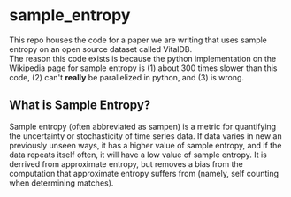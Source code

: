 # sample_entropy
This repo houses the code for a paper we are writing that uses sample entropy on an open source dataset called VitalDB.  
The reason this code exists is because the python implementation on the Wikipedia page for sample entropy is (1) about 300 times slower than this code, (2) can't **really** be parallelized in python, and (3) is wrong.  

## What is Sample Entropy?  
Sample entropy (often abbreviated as sampen) is a metric for quantifying the uncertainty or stochasticity of time series data. If data varies in new an previously unseen ways, it has a higher value of sample entropy, and if the data repeats itself often, it will have a low value of sample entropy. It is derrived from approximate entropy, but removes a bias from the computation that approximate entropy suffers from (namely, self counting when determining matches). 
